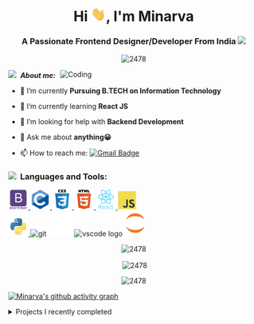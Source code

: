 <h1 align="center">Hi <img src="https://raw.githubusercontent.com/ABSphreak/ABSphreak/master/gifs/Hi.gif" width="30px">, I'm Minarva</h1>
<h3 align="center">A Passionate Frontend Designer/Developer From India <img src="https://media.giphy.com/media/WUlplcMpOCEmTGBtBW/giphy.gif" width="30"> </h3>

<p align="center"> <img src="https://komarev.com/ghpvc/?username=2478&label=Profile%20views&color=0e75b6&style=flat" alt="2478" /> </p>

<!--<p align="left"> <a href="https://github.com/ryo-ma/github-profile-trophy"><img src="https://github-profile-trophy.vercel.app/?username=2478" alt="2478" /></a> </p> -->

<img align="right" alt="Coding" width="400" src="https://cdn.dribbble.com/users/2646423/screenshots/5507196/computer.gif">

<img src="https://media.giphy.com/media/iY8CRBdQXODJSCERIr/giphy.gif" width="30px">&nbsp; ***About me:***

- 🔭 I’m currently **Pursuing B.TECH on Information Technology**

- 🌱 I’m currently learning **React JS**

- 🤝 I’m looking for help with **Backend Development**

- 💬 Ask me about **anything😀**

- 📫 How to reach me: [![Gmail Badge](https://img.shields.io/badge/-minarva.das92@gmail.com-c14438?style=flat-square&logo=Gmail&logoColor=white&link=mailto:minarva.das92@gmail.com)](mailto:minarva.das92@gmail.com)


<h3 align="left"><img src="https://media.giphy.com/media/iY8CRBdQXODJSCERIr/giphy.gif" width="30px">&nbsp;  Languages and Tools:</h3>
<p align="left"> <a href="https://getbootstrap.com" target="_blank"> <img src="https://raw.githubusercontent.com/devicons/devicon/master/icons/bootstrap/bootstrap-plain-wordmark.svg" alt="bootstrap" width="40" height="40"/> </a> 
<a href="https://www.cprogramming.com/" target="_blank"> <img src="https://raw.githubusercontent.com/devicons/devicon/master/icons/c/c-original.svg" alt="c" width="40" height="40"/> </a> 
<a href="https://www.w3schools.com/css/" target="_blank"> <img src="https://raw.githubusercontent.com/devicons/devicon/master/icons/css3/css3-original-wordmark.svg" alt="css3" width="40" height="40"/> </a> 
<a href="https://www.w3.org/html/" target="_blank"> <img src="https://raw.githubusercontent.com/devicons/devicon/master/icons/html5/html5-original-wordmark.svg" alt="html5" width="40" height="40"/> </a>
<a href="https://reactjs.org/" target="_blank"> <img src="https://raw.githubusercontent.com/devicons/devicon/master/icons/react/react-original-wordmark.svg" alt="react" width="40" height="40"/> </a>
<a href="https://developer.mozilla.org/en-US/docs/Web/JavaScript" target="_blank"> <img src="https://raw.githubusercontent.com/devicons/devicon/master/icons/javascript/javascript-original.svg" alt="javascript" width="37" height="37"/> </a> 
  <br>
<a href="https://www.python.org" target="_blank"> <img src="https://raw.githubusercontent.com/devicons/devicon/master/icons/python/python-original.svg" alt="python" width="40" height="40"/> </a>
<img src="https://www.vectorlogo.zone/logos/git-scm/git-scm-icon.svg" alt="git" width="40" height="40"/> </a> 
<a href="https://www.w3.org/html/" target="_blank"><a><img src="https://raw.githubusercontent.com/Delta456/Delta456/master/img/github.png" alt="github logo" width="48"></a> 
<a><img src="https://raw.githubusercontent.com/Delta456/Delta456/master/img/vscode.png" alt="vscode logo" width="40"></a> 
<a><img src="https://raw.githubusercontent.com/Delta456/Delta456/master/img/jupyter_notebook.png" alt="jupyter notebook logo" width="44"></a>  </p>
<!-- <code> <img height="50" src="https://raw.githubusercontent.com/devicons/devicon/master/icons/sass/sass-original.svg"> </code>
<code> <img height="50" src="https://raw.githubusercontent.com/devicons/devicon/master/icons/nodejs/nodejs-original-wordmark.svg"> </code> -->

<p align="center" ><img src="https://github-readme-streak-stats.herokuapp.com/?user=2478&" alt="2478" /></p>

<p align="center"> &nbsp;<img align="center" src="https://github-readme-stats.vercel.app/api?username=2478&show_icons=true&locale=en" alt="2478" /></p>

<p align="center"> <img src="https://github-readme-stats.vercel.app/api/top-langs?username=2478&show_icons=true&locale=en&layout=compact" alt="2478" /> </p>

[![Minarva's github activity graph](https://activity-graph.herokuapp.com/graph?username=2478&theme=rogue)](https://github.com/ashutosh00710/github-readme-activity-graph)


<details>
<summary>
  Projects I recently completed
</summary>

<br />

[![ReadMe Card](https://github-readme-stats.vercel.app/api/pin/?username=2478&repo=Food_Plaza)](https://github.com/2478/Food_Plaza)
[![ReadMe Card](https://github-readme-stats.vercel.app/api/pin/?username=2478&repo=ECommerce_Website)](https://github.com/2478/ECommerce_Website)
